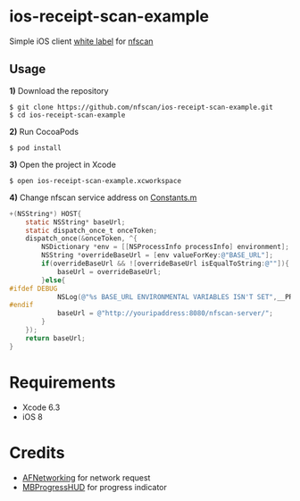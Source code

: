 # ios-receipt-scan-example 

Simple iOS client [white label](https://en.wikipedia.org/wiki/White-label_product) for [nfscan](https://github.com/nfscan/nfscan) 

## Usage

**1)** Download the repository

```
$ git clone https://github.com/nfscan/ios-receipt-scan-example.git
$ cd ios-receipt-scan-example
```
    
**2)** Run CocoaPods

```
$ pod install
```

**3)** Open the project in Xcode

```
$ open ios-receipt-scan-example.xcworkspace
```

**4)** Change nfscan service address on [Constants.m](https://github.com/nfscan/ios-receipt-scan-example/blob/master/ios-receipt-scan-example/Constants.m)

```Objective-C
+(NSString*) HOST{
    static NSString* baseUrl;
    static dispatch_once_t onceToken;
    dispatch_once(&onceToken, ^{
        NSDictionary *env = [[NSProcessInfo processInfo] environment];
        NSString *overrideBaseUrl = [env valueForKey:@"BASE_URL"];
        if(overrideBaseUrl && ![overrideBaseUrl isEqualToString:@""]){
            baseUrl = overrideBaseUrl;
        }else{
#ifdef DEBUG
            NSLog(@"%s BASE_URL ENVIRONMENTAL VARIABLES ISN'T SET",__PRETTY_FUNCTION__);
#endif
            baseUrl = @"http://youripaddress:8080/nfscan-server/";
        }
    });
    return baseUrl;
}
```

# Requirements

- Xcode 6.3
- iOS 8

# Credits

- [AFNetworking](https://github.com/AFNetworking/AFNetworking) for network request
- [MBProgressHUD](https://github.com/jdg/MBProgressHUD) for progress indicator
